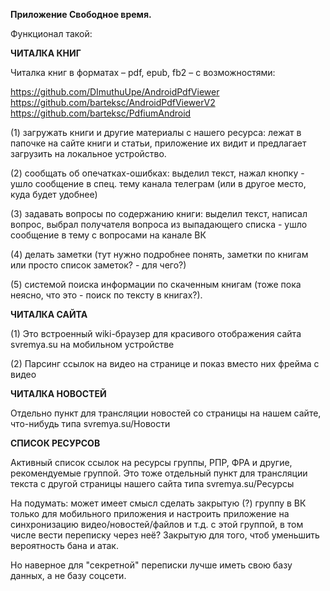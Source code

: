 **Приложение Свободное время.**

Функционал такой:

**ЧИТАЛКА КНИГ**

Читалка книг в форматах – pdf, epub, fb2 – с возможностями:

https://github.com/DImuthuUpe/AndroidPdfViewer
https://github.com/barteksc/AndroidPdfViewerV2
https://github.com/barteksc/PdfiumAndroid

(1) загружать книги и другие материалы с нашего ресурса: лежат в папочке на сайте книги и статьи,
приложение их видит и предлагает загрузить на локальное устройство.

(2) сообщать об опечатках-ошибках: выделил текст, нажал кнопку - ушло сообщение в спец. тему канала
телеграм (или в другое место, куда будет удобнее)

(3) задавать вопросы по содержанию книги: выделил текст, написал вопрос, выбрал получателя вопроса
из выпадающего списка - ушло сообщение в тему с вопросами на канале ВК

(4) делать заметки (тут нужно подробнее понять, заметки по книгам или просто список заметок? - для
чего?)

(5) системой поиска информации по скаченным книгам (тоже пока неясно, что это - поиск по тексту в
книгах?).

**ЧИТАЛКА САЙТА**

(1) Это встроенный wiki-браузер для красивого отображения сайта svremya.su на мобильном устройстве

(2) Парсинг ссылок на видео на странице и показ вместо них фрейма с видео

**ЧИТАЛКА НОВОСТЕЙ**

Отдельно пункт для трансляции новостей со страницы на нашем сайте, что-нибудь типа
svremya.su/Новости

**СПИСОК РЕСУРСОВ**

Активный список ссылок на ресурсы группы, РПР, ФРА и другие, рекомендуемые группой. Это тоже
отдельный пункт для трансляции текста с другой страницы нашего сайта типа svremya.su/Ресурсы

На подумать: может имеет смысл сделать закрытую (?) группу в ВК только для мобильного приложения и
настроить приложение на синхронизацию видео/новостей/файлов и т.д. с этой группой, в том числе вести
переписку через неё? Закрытую для того, чтоб уменьшить вероятность бана и атак.

Но наверное для "секретной" переписки лучше иметь свою базу данных, а не базу соцсети.
